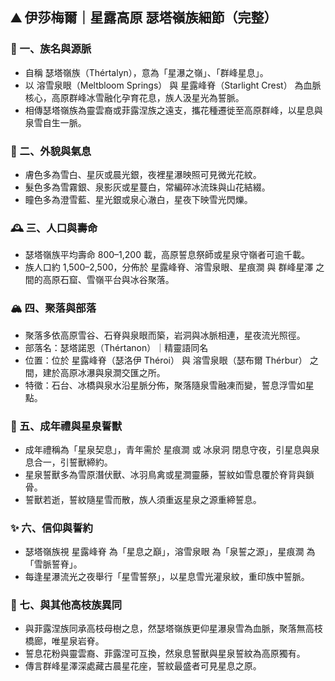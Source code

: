 
## ⛰️ 伊莎梅爾｜星露高原 瑟塔嶺族細節（完整）

### 📜 一、族名與源脈
- 自稱 瑟塔嶺族（Thértalyn），意為「星瀑之嶺」、「群峰星息」。
- 以 溶雪泉眼（Meltbloom Springs） 與 星露峰脊（Starlight Crest） 為血脈核心，高原群峰冰雪融化孕育花息，族人汲星光為誓脈。
- 相傳瑟塔嶺族為靈雲裔或菲露涅族之遠支，攜花種遷徙至高原群峰，以星息與泉雪自生一脈。

### 🌙 二、外貌與氣息
- 膚色多為雪白、星灰或晨光銀，夜裡星瀑映照可見微光花紋。
- 髮色多為雪霧銀、泉影灰或星蔓白，常編碎冰流珠與山花結綴。
- 瞳色多為澄雪藍、星光銀或泉心澈白，星夜下映雪光閃爍。

### 🕰️ 三、人口與壽命
- 瑟塔嶺族平均壽命 800–1,200 載，高原誓息祭師或星泉守嶺者可逾千載。
- 族人口約 1,500–2,500，分佈於 星露峰脊、溶雪泉眼、星痕澗 與 群峰星澤 之間的高原石窟、雪嶺平台與冰谷聚落。

### 🏔️ 四、聚落與部落
- 聚落多依高原雪谷、石脊與泉眼而築，岩洞與冰脈相連，星夜流光照徑。
- 部落名：瑟塔諾恩（Thértanon）｜精靈語同名  
- 位置：位於 星露峰脊（瑟洛伊 Théroi） 與 溶雪泉眼（瑟布爾 Thérbur） 之間，建於高原冰瀑與泉澗交匯之所。
- 特徵：石台、冰橋與泉水沿星脈分佈，聚落隨泉雪融凍而變，誓息浮雪如星點。

### 🐺 五、成年禮與星泉誓獸
- 成年禮稱為「星泉契息」，青年需於 星痕澗 或 冰泉洞 閉息守夜，引星息與泉息合一，引誓獸締約。
- 星泉誓獸多為雪原潛伏獸、冰羽鳥禽或星澗靈藤，誓紋如雪息覆於脊背與鎖骨。
- 誓獸若逝，誓紋隨星雪而散，族人須重返星泉之源重締誓息。

### ✨ 六、信仰與誓約
- 瑟塔嶺族視 星露峰脊 為「星息之巔」，溶雪泉眼 為「泉誓之源」，星痕澗 為「雪脈誓脊」。
- 每逢星瀑流光之夜舉行「星雪誓祭」，以星息雪光灌泉紋，重印族中誓脈。

### 🧭 七、與其他高枝族異同
- 與菲露涅族同承高枝母樹之息，然瑟塔嶺族更仰星瀑泉雪為血脈，聚落無高枝橋廊，唯星泉岩脊。
- 誓息花粉與靈雲裔、菲露涅可互換，然泉息誓獸與星泉誓紋為高原獨有。
- 傳言群峰星澤深處藏古晨星花座，誓紋最盛者可見星息之原。
